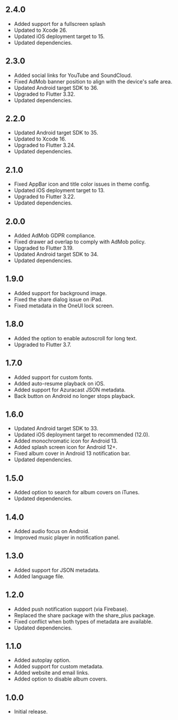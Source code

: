 ## 2.4.0

* Added support for a fullscreen splash
* Updated to Xcode 26.
* Updated iOS deployment target to 15.
* Updated dependencies.

## 2.3.0

* Added social links for YouTube and SoundCloud.
* Fixed AdMob banner position to align with the device's safe area.
* Updated Android target SDK to 36.
* Upgraded to Flutter 3.32.
* Updated dependencies.

## 2.2.0

* Updated Android target SDK to 35.
* Updated to Xcode 16.
* Upgraded to Flutter 3.24.
* Updated dependencies.

## 2.1.0

* Fixed AppBar icon and title color issues in theme config.
* Updated iOS deployment target to 13.
* Upgraded to Flutter 3.22.
* Updated dependencies.

## 2.0.0

* Added AdMob GDPR compliance.
* Fixed drawer ad overlap to comply with AdMob policy.
* Upgraded to Flutter 3.19.
* Updated Android target SDK to 34.
* Updated dependencies.

## 1.9.0

* Added support for background image.
* Fixed the share dialog issue on iPad.
* Fixed metadata in the OneUI lock screen.

## 1.8.0

* Added the option to enable autoscroll for long text.
* Upgraded to Flutter 3.7.

## 1.7.0

* Added support for custom fonts.
* Added auto-resume playback on iOS.
* Added support for Azuracast JSON metadata.
* Back button on Android no longer stops playback.

## 1.6.0

* Updated Android target SDK to 33.
* Updated iOS deployment target to recommended (12.0).
* Added monochromatic icon for Android 13.
* Added splash screen icon for Android 12+.
* Fixed album cover in Android 13 notification bar.
* Updated dependencies.

## 1.5.0

* Added option to search for album covers on iTunes.
* Updated dependencies.

## 1.4.0

* Added audio focus on Android.
* Improved music player in notification panel.

## 1.3.0

* Added support for JSON metadata.
* Added language file.

## 1.2.0

* Added push notification support (via Firebase).
* Replaced the share package with the share_plus package.
* Fixed conflict when both types of metadata are available.
* Updated dependencies.

## 1.1.0

* Added autoplay option.
* Added support for custom metadata.
* Added website and email links.
* Added option to disable album covers.

## 1.0.0

* Initial release.
